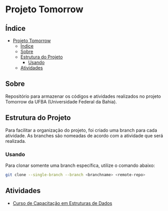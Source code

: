 # Projeto Tomorrow

## Índice

- [Projeto Tomorrow](#projeto-tomorrow)
  - [Índice](#índice)
  - [Sobre](#sobre)
  - [Estrutura do Projeto](#estrutura-do-projeto)
    - [Usando](#usando)
  - [Atividades](#atividades)

## Sobre

Repositório para armazenar os códigos e atividades realizados no projeto Tomorrow da UFBA (Universidade Federal da Bahia).

## Estrutura do Projeto

Para facilitar a organização do projeto, foi criado uma branch para cada atividade. As branches são nomeadas de acordo com a atividade que será realizada.

### Usando

Para clonar somente uma branch específica, utilize o comando abaixo:

```bash
git clone --single-branch --branch <branchname> <remote-repo>

```

## Atividades

- [Curso de Capacitação em Estruturas de Dados](https://github.com/mau-me/projeto-tomorrow/tree/estruturas-de-dados)
